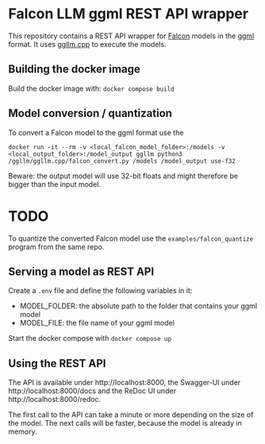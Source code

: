 # Falcon LLM ggml REST API wrapper

This repository contains a REST API wrapper for [Falcon](https://huggingface.co/tiiuae/falcon-7b) models in the [ggml](https://github.com/ggerganov/ggml) format.
It uses [ggllm.cpp](https://github.com/cmp-nct/ggllm.cpp) to execute the models.

## Building the docker image

Build the docker image with: `docker compose build`

## Model conversion / quantization

To convert a Falcon model to the ggml format use the
```
docker run -it --rm -v <local_falcon_model_folder>:/models -v <local_output_folder>:/model_output ggllm python3 /ggllm/ggllm.cpp/falcon_convert.py /models /model_output use-f32
```
Beware: the output model will use 32-bit floats and might therefore be bigger than the input model.

# TODO
To quantize the converted Falcon model use the `examples/falcon_quantize` program from the same repo.

## Serving a model as REST API

Create a `.env` file and define the following variables in it:
- MODEL_FOLDER: the absolute path to the folder that contains your ggml model
- MODEL_FILE: the file name of your ggml model

Start the docker compose with `docker compose up`

## Using the REST API

The API is available under http://localhost:8000, the Swagger-UI under http://localhost:8000/docs and the ReDoc UI under http://localhost:8000/redoc. 

The first call to the API can take a minute or more depending on the size of the model.
The next calls will be faster, because the model is already in memory.
